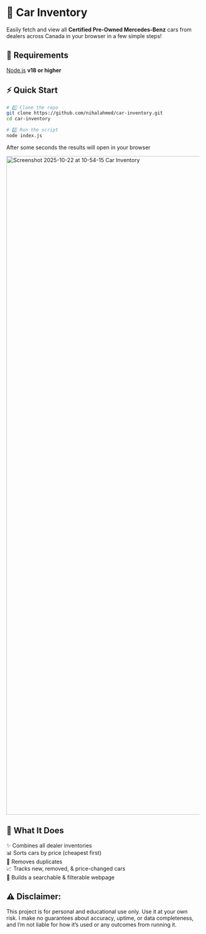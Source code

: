 # 🚗 Car Inventory

Easily fetch and view all **Certified Pre-Owned Mercedes-Benz** cars from dealers across Canada in your browser in a few simple steps!

## 🧰 Requirements
[Node.js](https://nodejs.org/en/download) **v18 or higher**

## ⚡️ Quick Start

```bash
# 1️⃣ Clone the repo
git clone https://github.com/nihalahmed/car-inventory.git
cd car-inventory

# 2️⃣ Run the script
node index.js
```

After some seconds the results will open in your browser

<img width="3360" height="1716" alt="Screenshot 2025-10-22 at 10-54-15 Car Inventory" src="https://github.com/user-attachments/assets/40d19f1b-d68c-454c-b97b-fd5f07d975eb" />

## 🧩 What It Does

✨ Combines all dealer inventories  
📊 Sorts cars by price (cheapest first)  
🔁 Removes duplicates  
📈 Tracks new, removed, & price-changed cars  
🧱 Builds a searchable & filterable webpage

## ⚠️ Disclaimer:
This project is for personal and educational use only. Use it at your own risk. I make no guarantees about accuracy, uptime, or data completeness, and I’m not liable for how it’s used or any outcomes from running it.
